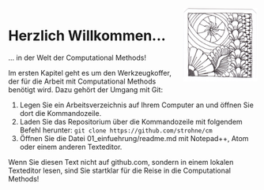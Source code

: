 <img src="chapter_01_zentangle.png" width="150" alt="Abbildung für Kapitel 1" align="right">

# Herzlich Willkommen...
... in der Welt der Computational Methods! 

Im ersten Kapitel geht es um den Werkzeugkoffer, der für die Arbeit mit Computational Methods benötigt wird. Dazu gehört der Umgang mit Git:

1. Legen Sie ein Arbeitsverzeichnis auf Ihrem Computer an und öffnen Sie dort die Kommandozeile.
2. Laden Sie das Repositorium über die Kommandozeile mit folgendem Befehl herunter: `git clone https://github.com/strohne/cm`
3. Öffnen Sie die Datei 01_einfuehrung/readme.md mit Notepad++, Atom oder einem anderen Texteditor.

Wenn Sie diesen Text nicht auf github.com, sondern in einem lokalen Texteditor lesen, sind Sie startklar für die Reise in die Computational Methods!
